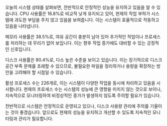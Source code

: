 오늘의 시스템 상태를 살펴보면, 전반적으로 안정적인 성능을 유지하고 있음을 알 수 있습니다. CPU 사용률은 16.8%로 비교적 낮게 유지되고 있어, 현재의 작업 부하가 시스템에 과도한 부담을 주지 않고 있음을 보여줍니다. 이는 시스템이 효율적으로 작동하고 있음을 나타냅니다.

메모리 사용률은 38.5%로, 여유 공간이 충분히 남아 있어 추가적인 작업이나 프로세스를 처리하는 데 무리가 없어 보입니다. 이는 향후 작업 증가에도 대비할 수 있는 긍정적인 신호입니다.

디스크 사용률은 80.4%로, 다소 높은 수준을 보이고 있습니다. 이는 장기적으로 디스크 공간 부족 문제를 초래할 수 있으므로, 불필요한 파일을 정리하거나 용량을 확장하는 방안을 고려해야 할 시점일 수 있습니다.

활성 프로세스 수는 226개로, 이는 시스템이 다양한 작업을 동시에 처리하고 있음을 시사합니다. 현재의 프로세스 수는 시스템의 성능에 큰 영향을 미치지 않는 것으로 보이나, 지속적으로 모니터링하여 비정상적인 증가가 발생하지 않도록 주의할 필요가 있습니다.

전반적으로 시스템은 안정적으로 운영되고 있으나, 디스크 사용량 관리에 주의를 기울이는 것이 좋겠습니다. 앞으로도 현재의 성능을 유지하고 개선할 수 있도록 지속적인 모니터링과 관리가 필요합니다.
